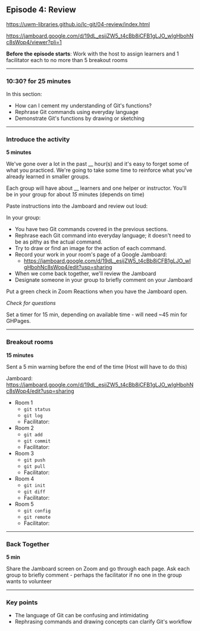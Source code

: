 ## Episode 4: Review

https://uwm-libraries.github.io/lc-git/04-review/index.html

https://jamboard.google.com/d/19dL_esijZW5_t4cBb8iCFB1gLJO_wIgHbohNc8sWop4/viewer?pli=1

**Before the episode starts**:
Work with the host to assign learners and 1 facilitator each to no more than 5 breakout rooms

***************************************
### 10:30? for 25 minutes

In this section:
- How can I cement my understanding of Git's functions?
- Rephrase Git commands using everyday language
- Demonstrate Git's functions by drawing or sketching

***************************************
### Introduce the activity

**5 minutes**

We've gone over a lot in the past __ hour(s) and it's easy to forget some of what you practiced. 
We're going to take some time to reinforce what you've already learned in smaller groups.

Each group will have about __ learners and one helper or instructor. You'll be in your group for about *15* minutes (depends on time)

Paste instructions into the Jamboard and review out loud:

In your group:
- You have two Git commands covered in the previous sections.
- Rephrase each Git command into everyday language; it doesn't need to be as pithy as the actual command.
- Try to draw or find an image for the action of each command.
- Record your work in your room's page of a Google Jamboard: 
  - https://jamboard.google.com/d/19dL_esijZW5_t4cBb8iCFB1gLJO_wIgHbohNc8sWop4/edit?usp=sharing
- When we come back together, we'll review the Jamboard
- Designate someone in your group to briefly comment on your Jamboard

Put a green check in Zoom Reactions when you have the Jamboard open.

*Check for questions*

Set a timer for 15 min, depending on available time - will need ~45 min for GHPages.

***************************************
### Breakout rooms

**15 minutes**

Sent a 5 min warning before the end of the time (Host will have to do this)

Jamboard: https://jamboard.google.com/d/19dL_esijZW5_t4cBb8iCFB1gLJO_wIgHbohNc8sWop4/edit?usp=sharing

- Room 1
  - `git status`
  - `git log`
  - Facilitator: 
- Room 2
  - `git add`
  - `git commit`
  - Facilitator: 
- Room 3
  - `git push`
  - `git pull`
  - Facilitator: 
- Room 4
  - `git init`
  - `git diff`
  - Facilitator: 
- Room 5
  - `git config`
  - `git remote`
  - Facilitator: 

***************************************
### Back Together

**5 min**

Share the Jamboard screen on Zoom and go through each page.
Ask each group to briefly comment - perhaps the facilitator if no one in the group wants to volunteer

***************************************
### Key points

- The language of Git can be confusing and intimidating
- Rephrasing commands and drawing concepts can clarify Git's workflow

